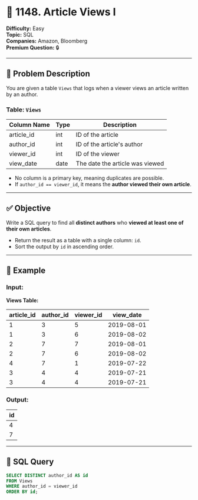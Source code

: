 # 📰 1148. Article Views I

**Difficulty:** Easy  
**Topic:** SQL  
**Companies:** Amazon, Bloomberg  
**Premium Question:** 🔒

---

## 🧾 Problem Description

You are given a table `Views` that logs when a viewer views an article written by an author.

### Table: `Views`

| Column Name | Type | Description                        |
|-------------|------|------------------------------------|
| article_id  | int  | ID of the article                  |
| author_id   | int  | ID of the article's author         |
| viewer_id   | int  | ID of the viewer                   |
| view_date   | date | The date the article was viewed    |

- No column is a primary key, meaning duplicates are possible.
- If `author_id == viewer_id`, it means the **author viewed their own article**.

---

## ✅ Objective

Write a SQL query to find all **distinct authors** who **viewed at least one of their own articles**.

- Return the result as a table with a single column: `id`.
- Sort the output by `id` in ascending order.

---

## 🧪 Example

### Input:

**Views Table:**

| article_id | author_id | viewer_id | view_date  |
|------------|-----------|-----------|------------|
| 1          | 3         | 5         | 2019-08-01 |
| 1          | 3         | 6         | 2019-08-02 |
| 2          | 7         | 7         | 2019-08-01 |
| 2          | 7         | 6         | 2019-08-02 |
| 4          | 7         | 1         | 2019-07-22 |
| 3          | 4         | 4         | 2019-07-21 |
| 3          | 4         | 4         | 2019-07-21 |

### Output:

| id |
|----|
| 4  |
| 7  |

---

## 🧠 SQL Query

```sql
SELECT DISTINCT author_id AS id
FROM Views
WHERE author_id = viewer_id
ORDER BY id;
